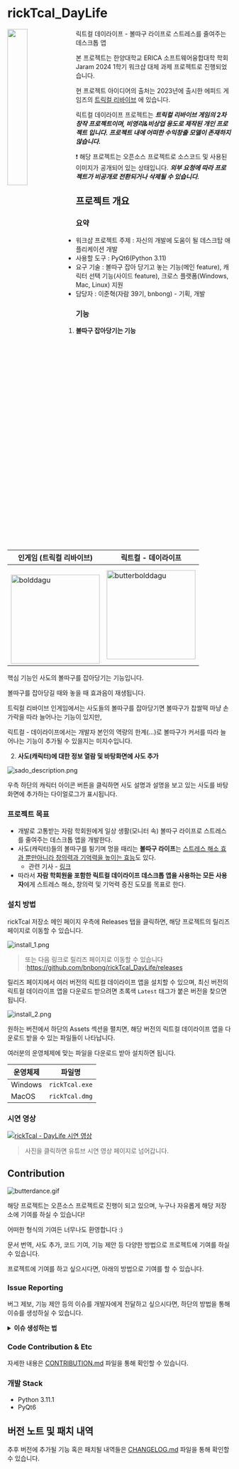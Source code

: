 # rickTcal_DayLife
<p>
  <img align="left" width="30%" src="./images/빠따.jpeg"/>
</p>

릭트컬 데이라이프 - 볼따구 라이프로 스트레스를 줄여주는 데스크톱 앱

본 프로젝트는 한양대학교 ERICA 소프트웨어융합대학 학회 Jaram 2024 1학기 워크샵 대체 과제 프로젝트로 진행되었습니다.

현 프로젝트 아이디어의 출처는 2023년에 출시한 에피드 게임즈의 [트릭컬 리바이브](https://trickcal.com/) 에 있습니다.

릭트컬 데이라이프 프로젝트는 ***트릭컬 리바이브 게임의 2차 창작 프로젝트이며, 비영리&비상업 용도로 제작된 개인 프로젝트 입니다.
프로젝트 내에 어떠한 수익창출 모델이 존재하지 않습니다.***

❗ 해당 프로젝트는 오픈소스 프로젝트로 소스코드 및 사용된 이미지가 공개되어 있는 상태입니다. ***외부 요청에 따라 프로젝트가 비공개로 전환되거나 삭제될 수 있습니다.***

## 프로젝트 개요

### 요약

 - 워크샵 프로젝트 주제 : 자신의 개발에 도움이 될 데스크탑 애플리케이션 개발
 - 사용할 도구 : PyQt6(Python 3.11)
 - 요구 기술 : 볼따구 잡아 당기고 놓는 기능(메인 feature), 캐릭터 선택 기능(사이드 feature), 크로스 플랫폼(Windows, Mac, Linux) 지원
 - 담당자 : 이준혁(자람 39기, bnbong) - 기획, 개발

### 기능

1. **볼따구 잡아당기는 기능**

| 인게임 (트릭컬 리바이브)                                                                  | 릭트컬 - 데이라이프                                |
|---------------------------------------------------------------------------------|--------------------------------------------|
| <br/><img src="./images/bolddagu.gif" alt="bolddagu" style="width: 200px; height: auto;"> | <img src="./images/butterouch.gif" alt="butterbolddagu" style="width: 200px; height: auto;"> |

핵심 기능인 사도의 볼따구를 잡아당기는 기능입니다.

볼따구를 잡아당길 때와 놓을 때 효과음이 재생됩니다.

트릭컬 리바이브 인게임에서는 사도들의 볼따구를 잡아당기면 볼따구가 찹쌀떡 마냥 손가락을 따라 늘어나는 기능이 있지만,

릭트컬 - 데이라이프에서는 개발자 본인의 역량의 한계(...)로 볼따구가 커서를 따라 늘어나는 기능이 추가될 수 있을지는 미지수입니다.

2. **사도(캐릭터)에 대한 정보 열람 및 바탕화면에 사도 추가**

![sado_description.png](images%2Fsado_description.png)

우측 하단의 캐릭터 아이콘 버튼을 클릭하면 사도 설명과 설명을 보고 있는 사도를 바탕화면에 추가하는 다이얼로그가 표시됩니다.

### 프로젝트 목표

 - 개발로 고통받는 자람 학회원에게 일상 생활(모니터 속) 볼따구 라이프로 스트레스를 줄여주는 데스크톱 앱을 개발한다.
 - 사도(캐릭터)들의 볼따구를 튕기며 멍을 때리는 **볼따구 라이프**는 <u>스트레스 해소 효과 뿐만아니라 창의력과 기억력을 높이는 효능</u>도 있다. 
   - 관련 기사 - [링크](https://m.health.chosun.com/svc/news_view.html?contid=2023031701752)
 - 따라서 **자람 학회원을 포함한 릭트컬 데이라이프 데스크톱 앱을 사용하는 모든 사용자**에게 스트레스 해소, 창의력 및 기억력 증진 도모를 목표로 한다.

### 설치 방법

rickTcal 저장소 메인 페이지 우측에 Releases 탭을 클릭하면, 해당 프로젝트의 릴리즈 페이지로 이동할 수 있습니다.

![install_1.png](./images/install_1.png)

> 또는 다음 링크로 릴리즈 페이지로 이동할 수 있습니다 :https://github.com/bnbong/rickTcal_DayLife/releases

릴리즈 페이지에서 여러 버전의 릭트컬 데이라이프 앱을 설치할 수 있으며,
최신 버전의 릭트컬 데이라이프 앱을 다운로드 받으려면 초록색 `Latest` 태그가 붙은 버전을 찾으면 됩니다.

![install_2.png](images%2Finstall_2.png)

원하는 버전에서 하단의 Assets 섹션을 펼치면, 해당 버전의 릭트컬 데이라이프 앱을 다운로드 받을 수 있는 파일들이 나타납니다.

여러분의 운영체제에 맞는 파일을 다운로드 받아 설치하면 됩니다.

| 운영체제    | 파일명 |
|---------|---|
| Windows | `rickTcal.exe` |
| MacOS   | `rickTcal.dmg` |

### 시연 영상

[![rickTcal - DayLife 시연 영상](https://img.youtube.com/vi/CYAb9O3bSvQ/0.jpg)](https://youtu.be/CYAb9O3bSvQ)

 > 사진을 클릭하면 유튜브 시연 영상 페이지로 넘어갑니다.

## Contribution

![butterdance.gif](./images/butterdance.gif)

해당 프로젝트는 오픈소스 프로젝트로 진행이 되고 있으며, 누구나 자유롭게 해당 저장소에 기여를 하실 수 있습니다!

어떠한 형식의 기여든 너무나도 환영합니다 :)

문서 번역, 사도 추가, 코드 기여, 기능 제안 등 다양한 방법으로 프로젝트에 기여를 하실 수 있습니다.

프로젝트에 기여를 하고 싶으시다면, 아래의 방법으로 기여를 할 수 있습니다.

### Issue Reporting

버그 제보, 기능 제안 등의 이슈를 개발자에게 전달하고 싶으시다면, 하단의 방법을 통해 이슈를 생성하실 수 있습니다.

<details>
<summary><b>이슈 생성하는 법</b></summary>
<div markdown="1">

rickTcal_DayLife github 저장소 상단의 Issues 탭을 눌러 그동안 생성된 이슈들을 볼 수 있으며 새로운 이슈를 생성할 수 있습니다.

![issue1](images/issue_1.png)

rickTcal_DayLife 프로젝트가 제공하는 template로 이슈를 작성할 수 있습니다.

이슈를 생성하기 위해 먼저, 우측의 New issue 버튼을 누릅니다.

![issue2](images/issue_2.png)

그리고 나타나는 화면에서, 원하는 이슈 template을 선택한 후, 이슈를 작성합니다.

template을 선택하면 다음과 같이 이슈를 작성할 수 있는 양식이 화면이 나타납니다.

![issue3](images/issue_3.png)

만약, template를 사용하지 않고 자유롭게 이슈를 작성하고 싶으시다면,

![issue2](images/issue_2.png)

template 선택창 하단의 [Open a blank issue](https://github.com/bnbong/rickTcal_DayLife/issues/new) 버튼을 눌러 자유 양식의 이슈를 작성할 수 있습니다.

![issue4](images/issue_4.png)

</div>
</details>

### Code Contribution & Etc

자세한 내용은 [CONTRIBUTION.md](CONTRIBUTING.md) 파일을 통해 확인할 수 있습니다.

### 개발 Stack

 - Python 3.11.1
 - PyQt6

## 버전 노트 및 패치 내역

추후 버전에 추가될 기능 혹은 패치될 내역들은 [CHANGELOG.md](CHANGELOG.md) 파일을 통해 확인할 수 있습니다.